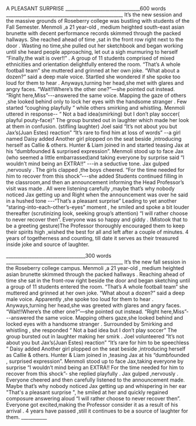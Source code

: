 A PLEASANT SURPRISE
 ________________________________600 words __________________________________________________
It’s the new session and the massive grounds of Roseberry college was bustling with students of the Fall Semester. Menmoli ,a 21 year-old , medium heighted south-east asian brunette with decent performance records skimmed through the packed hallways. She reached ahead of time ,sat in the front row right next to the door . Wasting no time,she pulled out her sketchbook and began working until she heard people approaching, let out a sigh murmuring to herself “Finally,the wait is over!!” . A group of 11 students comprised of mixed ethnicities and orientation delightfully entered the room. “That’s A whole football team” she muttered and grinned at her own joke. “What about a dozen?” said a deep male voice. Startled she wondered if she spoke too loud for them to hear . Anyways,turning her head,she met with glares and angry faces. “Wait!!Where’s the other one?”—she pointed out instead. “Right here,Miss”---answered the same voice. Mapping the gaze of others ,she looked behind only to lock her eyes with the handsome stranger . Few started “coughing playfully ” while others smirking and whistling. Menmoli uttered in response--  “ Not a bad idea(smirking) but I don’t play soccer( playful pouty-face)” The group bursted out in laughter which made her look at them in confusion. (stifling laughter)  Joel said  “It’s not about you but Jax’s(Juan Estes) reaction” “It’s rare to find him at loss of words” --a girl named Daisy added Another girl plopped on the seat beside  ,introducing herself as Callie & others. Hunter & Liam joined in and started teasing Jax at his “dumbfounded & surprised expression”. Menmoli stood up to face Jax (who seemed a little embarrassed)and taking everyone by surprise said “I wouldn’t mind being an EXTRA!!” ---in a seductive tone. Jax gulped ,nervously . The girls clapped ,the boys cheered.  “For the time needed for him to recover from this shock”---she added Students continued filling in the classroom,and then an announcement informing the Head Professor’s visit was made . All were listening carefully ,maybe that’s why nobody noticed Jax getting up and Right when the announcement was over he said in a hushed tone ---“That’s a pleasant surprise” Leading to yet another “staring-into-each-other’s-eyes” moment , he smiled and spoke a bit louder thereafter (scrutinizing look, seeking group’s attention) “I will rather choose to never recover then”. Everyone was so happy and giddy . (Mistook that to be a greeting gesture)The Professor thoroughly encouraged them to keep their spirits high ,wished the best for all and left after a couple of minutes.  4 years of togetherness and counting,  till date it serves as their treasured inside joke and source of laughter.

 __________________________________300 words __________________________________________________
It’s the new fall session in the Roseberry college campus. Menmoli ,a 21 year-old , medium heighted asian brunette skimmed through the packed hallways . Reaching ahead of time she sat in the front-row right beside the door and began sketching until a group of 11 students entered the room. “That’s A whole football team” she muttered and grinned at her own joke. “What about a dozen?” said a deep male voice. Apparently ,she spoke too loud for them to hear . Anyways,turning her head,she was greeted with glares and angry faces. “Wait!!Where’s the other one?”—she pointed out instead. “Right here,Miss”---answered the same voice. Mapping others gaze,she looked behind and locked eyes with a handsome stranger . Surrounded by Smirking and whistling , she responded “ Not a bad idea but I don’t play soccer” The group bursted out in laughter making her smirk . Joel volunteered  “It’s not about you but Jax’s(Juan Estes) reaction” “It’s rare for him to be speechless ”  Daisy added Another girl plopped on the seat beside  ,introducing herself as Callie & others. Hunter & Liam joined in ,teasing Jax at his “dumbfounded , surprised expression”. Menmoli stood up to face Jax,taking everyone by surprise  “I wouldn’t mind being an EXTRA!!  For the time needed for him to recover from this shock”- she replied playfully . Jax gulped ,nervously . Everyone cheered and then   carefully listened to the announcement made.   Maybe that’s why nobody noticed Jax getting up and whispering in her ear "That's a pleasant surprise ", he smiled at her and quickly regained composure answering aloud  “I will rather choose to never recover then”. Everyone got excited,making the Professor consider it as a result of his arrival . 4 years have passed ,still it continues to be a source of laughter for them. ___________
